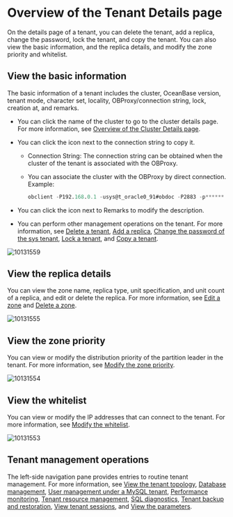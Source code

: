 # Overview of the Tenant Details page

On the details page of a tenant, you can delete the tenant, add a replica, change the password, lock the tenant, and copy the tenant. You can also view the basic information, and the replica details, and modify the zone priority and whitelist.

## View the basic information

The basic information of a tenant includes the cluster, OceanBase version, tenant mode, character set, locality, OBProxy/connection string, lock, creation at, and remarks.

* You can click the name of the cluster to go to the cluster details page. For more information, see [Overview of the Cluster Details page](../1.cluster-features-1/3.overview-of-the-cluster-details-page.md).

* You can click the icon next to the connection string to copy it.

  * Connection String: The connection string can be obtained when the cluster of the tenant is associated with the OBProxy.

  * You can associate the cluster with the OBProxy by direct connection. Example:

    ```sql
    obclient -P192.168.0.1 -usys@t_oracle0_91#obdoc -P2883 -p****** -c -A sys
    ```

* You can click the icon next to Remarks to modify the description.

* You can perform other management operations on the tenant. For more information, see [Delete a tenant](../../5.tenant-functions/2.manage-basic-tenant-operations/6.delete-a-tenant.md), [Add a replica](../..//5.tenant-functions/2.manage-basic-tenant-operations/7.add-copy.md), [Change the password of the sys tenant](../../5.tenant-functions/2.manage-basic-tenant-operations/8.change-the-sysy-tenant-password.md), [Lock a tenant](../../5.tenant-functions/2.manage-basic-tenant-operations/4.locked-tenants.md), and [Copy a tenant](../../5.tenant-functions/2.manage-basic-tenant-operations/5.replication-tenant.md).

![10131559](https://obbusiness-private.oss-cn-shanghai.aliyuncs.com/doc/img/ocp/403-ce/%E7%A7%9F%E6%88%B7%E5%9F%BA%E6%9C%AC%E4%BF%A1%E6%81%AF-1.png)

## View the replica details

You can view the zone name, replica type, unit specification, and unit count of a replica, and edit or delete the replica. For more information, see [Edit a zone](../../5.tenant-functions/2.manage-basic-tenant-operations/9.edit-a-zone.md) and [Delete a zone](../../4.cluster-features/2.basic-operations/6.manage-a-zone/4.delete-a-zone.md).

![10131555](https://help-static-aliyun-doc.aliyuncs.com/assets/img/en-US/9714306461/p338325.png)

## View the zone priority

You can view or modify the distribution priority of the partition leader in the tenant. For more information, see [Modify the zone priority](../../5.tenant-functions/2.manage-basic-tenant-operations/11.modify-a-zone-priority.md).

![10131554](https://help-static-aliyun-doc.aliyuncs.com/assets/img/en-US/9714306461/p338323.png)

## View the whitelist

You can view or modify the IP addresses that can connect to the tenant. For more information, see [Modify the whitelist](../../5.tenant-functions/2.manage-basic-tenant-operations/12.modify-whitelist.md).

![10131553](https://help-static-aliyun-doc.aliyuncs.com/assets/img/en-US/9714306461/p338322.png)

## Tenant management operations

The left-side navigation pane provides entries to routine tenant management. For more information, see [View the tenant topology](../../5.tenant-functions/3.view-the-tenant-topology-1.md), [Database management](../../5.tenant-functions/4.database-management.md), [User management under a MySQL tenant](../../5.tenant-functions/5.user-management-under-a-mysqL-tenant.md), [Performance monitoring](../../5.tenant-functions/7.performance-monitoring.md), [Tenant resource management](../../5.tenant-functions/8.tenant-resource-management.md), [SQL diagnostics](../../5.tenant-functions/10.sql-diagnostics/2.topsql-diagnostics.md), [Tenant backup and restoration](../../5.tenant-functions/12.backup-and-recover-a-tenant/1.backup-and-recover-overview.md), [View tenant sessions](../../5.tenant-functions/13.session-management/1.view-tenant-sessions-1.md), and [View the parameters](../../5.tenant-functions/14.parameters/1.view-the-parameter-list-3.md).
